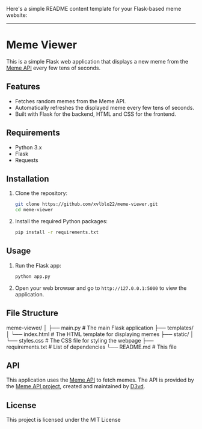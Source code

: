 Here's a simple README content template for your Flask-based meme website:

---

# Meme Viewer

This is a simple Flask web application that displays a new meme from the [Meme API](https://meme-api.com/gimme) every few tens of seconds.

## Features

- Fetches random memes from the Meme API.
- Automatically refreshes the displayed meme every few tens of seconds.
- Built with Flask for the backend, HTML and CSS for the frontend.

## Requirements

- Python 3.x
- Flask
- Requests

## Installation

1. Clone the repository:

   ```bash
   git clone https://github.com/xvlblo22/meme-viewer.git
   cd meme-viewer
   ```

2. Install the required Python packages:

   ```bash
   pip install -r requirements.txt
   ```

## Usage

1. Run the Flask app:

   ```bash
   python app.py
   ```

2. Open your web browser and go to `http://127.0.0.1:5000` to view the application.

## File Structure

meme-viewer/
│
├── main.py # The main Flask application
├── templates/
│ └── index.html # The HTML template for displaying memes
├── static/
│ └── styles.css # The CSS file for styling the webpage
├── requirements.txt # List of dependencies
└── README.md # This file

## API

This application uses the [Meme API](https://meme-api.com/gimme) to fetch memes. The API is provided by the [Meme API project](https://github.com/D3vd/Meme_Api), created and maintained by [D3vd](https://github.com/D3vd).

## License

This project is licensed under the MIT License
